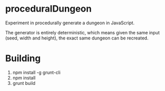 # proceduralDungeon 

Experiment in procedurally generate a dungeon in JavaScript.

The generator is entirely deterministic, which means given the
same input (seed, width and height), the exact same dungeon can
be recreated.


# Building

1. npm install -g grunt-cli
2. npm install
3. grunt build
